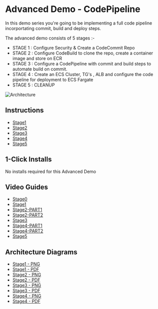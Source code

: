# Advanced Demo - CodePipeline

In this demo series you're going to be implementing a full code pipeline incorportating commit, build and deploy steps.

The advanced demo consists of 5 stages :-

- STAGE 1 : Configure Security & Create a CodeCommit Repo
- STAGE 2 : Configure CodeBuild to clone the repo, create a container image and store on ECR
- STAGE 3 : Configure a CodePipeline with commit and build steps to automate build on commit.
- STAGE 4 : Create an ECS Cluster, TG's , ALB and configure the code pipeline for deployment to ECS Fargate
- STAGE 5 : CLEANUP

![Architecture](https://github.com/acantril/learn-cantrill-io-labs/raw/master/aws-codepipeline-catpipeline/catpipeline-arch-all.png)

## Instructions

- [Stage1](https://github.com/acantril/learn-cantrill-io-labs/blob/master/aws-codepipeline-catpipeline/02_LABINSTRUCTIONS/STAGE1-CODECOMMIT.md)
- [Stage2](https://github.com/acantril/learn-cantrill-io-labs/blob/master/aws-codepipeline-catpipeline/02_LABINSTRUCTIONS/STAGE2-CODEBUILD.md)
- [Stage3](https://github.com/acantril/learn-cantrill-io-labs/blob/master/aws-codepipeline-catpipeline/02_LABINSTRUCTIONS/STAGE3-CODEPIPELINE.md)
- [Stage4](https://github.com/acantril/learn-cantrill-io-labs/blob/master/aws-codepipeline-catpipeline/02_LABINSTRUCTIONS/STAGE4-CODEDEPLOY.md)
- [Stage5](https://github.com/acantril/learn-cantrill-io-labs/blob/master/aws-codepipeline-catpipeline/02_LABINSTRUCTIONS/STAGE5-CLEANUP.md)



## 1-Click Installs
No installs required for this Advanced Demo

## Video Guides

- [Stage0](https://youtu.be/7phmk5-iBDo)
- [Stage1](https://youtu.be/FmoXgFz4ODc)
- [Stage2-PART1](https://youtu.be/gOiV10FXgq0)
- [Stage2-PART2](https://youtu.be/g8TbqrNs4D0)
- [Stage3](https://youtu.be/GmnOW1UmXpA)
- [Stage4-PART1](https://youtu.be/ylY_yGHhVDk)
- [Stage4-PART2](https://youtu.be/xSdJiTRkqr4)
- [Stage5](https://youtu.be/JEsmwIPw25E)


## Architecture Diagrams

- [Stage1 - PNG](https://github.com/acantril/learn-cantrill-io-labs/raw/master/aws-codepipeline-catpipeline/02_LABINSTRUCTIONS/catpipeline-arch-stage1.png)
- [Stage1 - PDF](https://github.com/acantril/learn-cantrill-io-labs/raw/master/aws-codepipeline-catpipeline/02_LABINSTRUCTIONS/catpipeline-arch-stage1.pdf)
- [Stage2 - PNG](https://github.com/acantril/learn-cantrill-io-labs/raw/master/aws-codepipeline-catpipeline/02_LABINSTRUCTIONS/catpipeline-arch-stage2.png)
- [Stage2 - PDF](https://github.com/acantril/learn-cantrill-io-labs/raw/master/aws-codepipeline-catpipeline/02_LABINSTRUCTIONS/catpipeline-arch-stage2.pdf)
- [Stage3 - PNG](https://github.com/acantril/learn-cantrill-io-labs/raw/master/aws-codepipeline-catpipeline/02_LABINSTRUCTIONS/catpipeline-arch-stage3.png)
- [Stage3 - PDF](https://github.com/acantril/learn-cantrill-io-labs/raw/master/aws-codepipeline-catpipeline/02_LABINSTRUCTIONS/catpipeline-arch-stage3.pdf)
- [Stage4 - PNG](https://github.com/acantril/learn-cantrill-io-labs/raw/master/aws-codepipeline-catpipeline/02_LABINSTRUCTIONS/catpipeline-arch-stage4.png)
- [Stage4 - PDF](https://github.com/acantril/learn-cantrill-io-labs/raw/master/aws-codepipeline-catpipeline/02_LABINSTRUCTIONS/catpipeline-arch-stage4.pdf)

